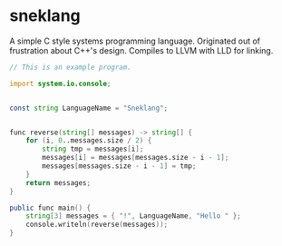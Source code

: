 # sneklang
A simple C style systems programming language.
Originated out of frustration about C++'s design.
Compiles to LLVM with LLD for linking.

```D
// This is an example program.

import system.io.console;


const string LanguageName = "Sneklang";


func reverse(string[] messages) -> string[] {
	for (i, 0..messages.size / 2) {
		string tmp = messages[i];
		messages[i] = messages[messages.size - i - 1];
		messages[messages.size - i - 1] = tmp;
	}
	return messages;
}

public func main() {
	string[3] messages = { "!", LanguageName, "Hello " };
	console.writeln(reverse(messages));
}
```